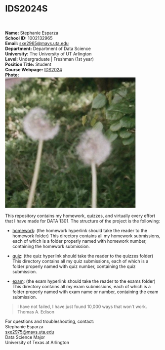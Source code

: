 # IDS2024S
<br><br>
**Name:** Stephanie Esparza  
**School ID:** 1002132965  
**Email:** sxe2965@mavs.uta.edu  
**Department:** Department of Data Science  
**University:** The University of UT Arlington  
**Level:** Undergraduate | Freshman (1st year)  
**Position Title:** Student  
**Course Webpage:** [IDS2024](https://www.cdslab.org/IDS2024S/)  
**Photo:**  
![A photo of Stephanie](dandelions.jpeg)  

This repository contains my homework, quizzes, and virtually every effort that I have made for DATA 1301. The structure of the project is the following:

+ [homework](./hw): (the homework hyperlink should take the reader to the homework folder)
This directory contains all my homework submissions, each of which is a folder properly named with homework number, containing the homework submission.

+ [quiz](./quiz): (the quiz hyperlink should take the reader to the quizzes folder)
This directory contains all my quiz submissions, each of which is a folder properly named with quiz number, containing the quiz submission.

+ [exam](./exam): (the exam hyperlink should take the reader to the exams folder)
This directory contains all my exam submissions, each of which is a folder properly named with exam name or number, containing the exam submission.  


>I have not failed, I have just found 10,000 ways that won't work.  
>Thomas A. Edison  

For questions and troubleshooting, contact:  
Stephanie Esparza  
sxe2975@mavs.uta.edu  
Data Science Major  
University of Texas at Arlington  
